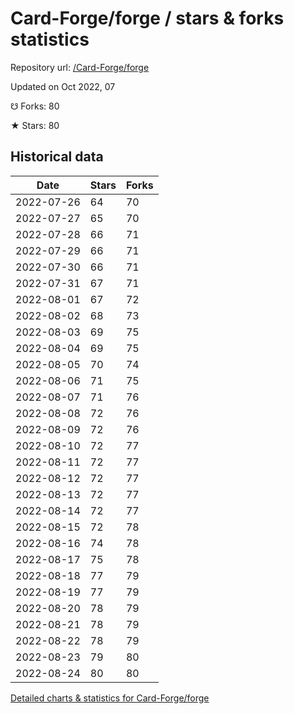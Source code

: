 # Card-Forge/forge / stars & forks statistics

Repository url: [/Card-Forge/forge](https://github.com/Card-Forge/forge)

Updated on Oct 2022, 07

☋ Forks: 80

★ Stars: 80

## Historical data
| Date | Stars | Forks |
|------|-------|-------|
| 2022-07-26 | 64 | 70 | 
| 2022-07-27 | 65 | 70 | 
| 2022-07-28 | 66 | 71 | 
| 2022-07-29 | 66 | 71 | 
| 2022-07-30 | 66 | 71 | 
| 2022-07-31 | 67 | 71 | 
| 2022-08-01 | 67 | 72 | 
| 2022-08-02 | 68 | 73 | 
| 2022-08-03 | 69 | 75 | 
| 2022-08-04 | 69 | 75 | 
| 2022-08-05 | 70 | 74 | 
| 2022-08-06 | 71 | 75 | 
| 2022-08-07 | 71 | 76 | 
| 2022-08-08 | 72 | 76 | 
| 2022-08-09 | 72 | 76 | 
| 2022-08-10 | 72 | 77 | 
| 2022-08-11 | 72 | 77 | 
| 2022-08-12 | 72 | 77 | 
| 2022-08-13 | 72 | 77 | 
| 2022-08-14 | 72 | 77 | 
| 2022-08-15 | 72 | 78 | 
| 2022-08-16 | 74 | 78 | 
| 2022-08-17 | 75 | 78 | 
| 2022-08-18 | 77 | 79 | 
| 2022-08-19 | 77 | 79 | 
| 2022-08-20 | 78 | 79 | 
| 2022-08-21 | 78 | 79 | 
| 2022-08-22 | 78 | 79 | 
| 2022-08-23 | 79 | 80 | 
| 2022-08-24 | 80 | 80 | 


[Detailed charts & statistics for Card-Forge/forge](https://reviewgithub.com/rep/Card-Forge/forge)

